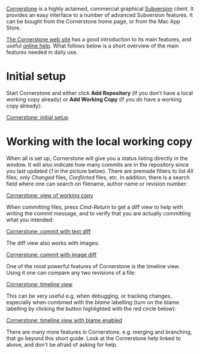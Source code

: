 [Cornerstone](https://www.zennaware.com/cornerstone/index.php) is a highly
aclaimed, commercial graphical [Subversion](https://subversion.apache.org)
client. It provides an easy interface to a number of advanced Subversion
features. It can be bought from the Cornerstone home page, or from the
Mac App Store.

[The Cornerstone web site](https://www.zennaware.com/cornerstone/index.php) has
a good introduction to its main features, and
useful [online help](https://www.zennaware.com/cornerstone/helpbook/index.html).
What follows below is a short overview of the main features needed in daily use.

# Initial setup

Start Cornerstone and either click **Add Repository** (if you don't have a local
working copy already) or **Add Working Copy** (if you _do_ have a working copy
already):

[Cornerstone: initial setup](images/CornerstoneInitialSetup.png)

# Working with the local working copy

When all is set up, Cornerstone will give you a status listing directly in the
window. It will also indicate how many commits are in the repository since you
last updated (_1_ in the picture below). There are premade filters to list
_All_ files, only _Changed_ files, _Conflicted_ files, etc. In addition,
there is a search field where one can search on filename, author name
or revision number:

[Cornerstone: view of working copy](images/CornerstoneWorkingCopyWithUpdates.png)

When committing files, press _Cmd-Return_ to get a diff view to help with
writing the commit message, and to verify that you are actually committing what
you intended:

[Cornerstone: commit with text diff](images/CornerstoneCommitWithTextDiff.png)

The diff view also works with images:

[Cornerstone: commit with image diff](images/CornerstoneCommitWithImageDiff.png)

One of the most powerful features of Cornerstone is the timeline view. Using it
one can compare any two revisions of a file:

[Cornerstone: timeline view](images/CornerstoneTimlineView.png)

This can be very useful e.g. when debugging, or tracking changes, especially
when combined with the _blame_ labelling (turn on the blame labelling by
clicking the button highlighted with the red circle below):

[Cornerstone: timeline view with blame
enabled](images/CornerstoneTimelineViewWithBlameEnabled.png)

There are many more features in Cornerstone, e.g. merging and branching, that go
beyond this short guide. Look at the Cornerstone help linked to above, and don't
be afraid of asking for help.
